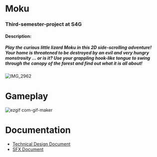 # Moku
### Third-semester-project at S4G
#### Description:

##### Play the  curious little lizard Moku in this 2D side-scrolling adventure! Your home is threatened to be destroyed by an evil and very hungry monstrosity ... or is it? Use your grappling hook-like tongue to swing through the canopy of the forest and find out what it is all about!


![IMG_2962](https://user-images.githubusercontent.com/73071252/155979551-2accb6f4-f73a-432d-bda7-04728155117c.jpg)

# Gameplay 

![ezgif com-gif-maker](https://user-images.githubusercontent.com/73071252/155980646-5991b81d-bee8-43eb-aedf-e8048d2c38d5.gif)

# Documentation
- [Technical Design Document](https://github.com/geroj12/Moku/files/8170122/TDD.pdf)
- [SFX Document](https://github.com/geroj12/Moku/files/8170191/Dokument.16.pdf)

